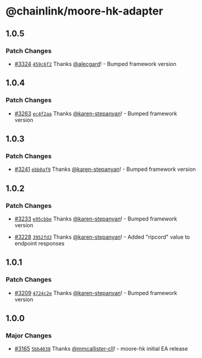 # @chainlink/moore-hk-adapter

## 1.0.5

### Patch Changes

- [#3324](https://github.com/smartcontractkit/external-adapters-js/pull/3324) [`459c6f2`](https://github.com/smartcontractkit/external-adapters-js/commit/459c6f22acc97fb741d13a342a6aae68d6e63480) Thanks [@alecgard](https://github.com/alecgard)! - Bumped framework version

## 1.0.4

### Patch Changes

- [#3263](https://github.com/smartcontractkit/external-adapters-js/pull/3263) [`ec4f2aa`](https://github.com/smartcontractkit/external-adapters-js/commit/ec4f2aad68d478f5cc133608d89f15e2847688a5) Thanks [@karen-stepanyan](https://github.com/karen-stepanyan)! - Bumped framework version

## 1.0.3

### Patch Changes

- [#3241](https://github.com/smartcontractkit/external-adapters-js/pull/3241) [`ebb0af9`](https://github.com/smartcontractkit/external-adapters-js/commit/ebb0af92e5912ff9f069d9f4ed3c1238aef3e1b0) Thanks [@karen-stepanyan](https://github.com/karen-stepanyan)! - Bumped framework version

## 1.0.2

### Patch Changes

- [#3233](https://github.com/smartcontractkit/external-adapters-js/pull/3233) [`e95cbbe`](https://github.com/smartcontractkit/external-adapters-js/commit/e95cbbe59ddc286d59db6d5f95f8591c256fb2e0) Thanks [@karen-stepanyan](https://github.com/karen-stepanyan)! - Bumped framework version

- [#3228](https://github.com/smartcontractkit/external-adapters-js/pull/3228) [`3952fd3`](https://github.com/smartcontractkit/external-adapters-js/commit/3952fd30c2a7052aaa8ffc166ebbc579d7126ea5) Thanks [@karen-stepanyan](https://github.com/karen-stepanyan)! - Added "ripcord" value to endpoint responses

## 1.0.1

### Patch Changes

- [#3209](https://github.com/smartcontractkit/external-adapters-js/pull/3209) [`4724c2e`](https://github.com/smartcontractkit/external-adapters-js/commit/4724c2e421755be8fa4ad8277a0c403a6899babc) Thanks [@karen-stepanyan](https://github.com/karen-stepanyan)! - Bumped framework version

## 1.0.0

### Major Changes

- [#3165](https://github.com/smartcontractkit/external-adapters-js/pull/3165) [`5bb4038`](https://github.com/smartcontractkit/external-adapters-js/commit/5bb403887db91846f2dde421f58f3f6dee355f86) Thanks [@mmcallister-cll](https://github.com/mmcallister-cll)! - moore-hk initial EA release
